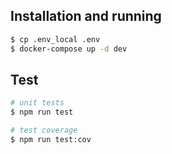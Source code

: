 ## Installation and running

```bash
$ cp .env_local .env
$ docker-compose up -d dev
```

## Test

```bash
# unit tests
$ npm run test

# test coverage
$ npm run test:cov
```
